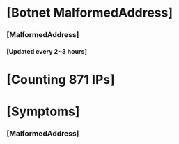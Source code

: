 # [Botnet MalformedAddress]
### [MalformedAddress]
#### [Updated every 2~3 hours]

# [Counting 871 IPs]

# [Symptoms] 
###   [MalformedAddress]
